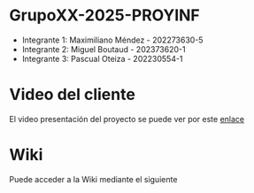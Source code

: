 # GrupoXX-2025-PROYINF 
* Integrante 1: Maximiliano Méndez - 202273630-5
* Integrante 2: Miguel Boutaud - 202373620-1
 * Integrante 3: Pascual Oteiza - 202230554-1
# Video del cliente
El video presentación del proyecto se puede ver por este [enlace](https://aula.usm.cl/mod/resource/view.php?id=6926137)
# Wiki
Puede acceder a la Wiki mediante el siguiente
